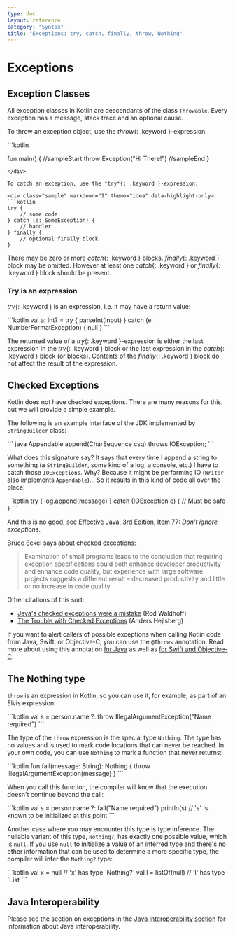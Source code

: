 ```yaml
---
type: doc
layout: reference
category: "Syntax"
title: "Exceptions: try, catch, finally, throw, Nothing"
---
```


# Exceptions

## Exception Classes

All exception classes in Kotlin are descendants of the class `Throwable`.
Every exception has a message, stack trace and an optional cause.

To throw an exception object, use the *throw*{: .keyword }-expression:

<div class="sample" markdown="1" theme="idea">
```kotlin

fun main() {
//sampleStart
throw Exception("Hi There!")
//sampleEnd
}
```
</div>

To catch an exception, use the *try*{: .keyword }-expression:

<div class="sample" markdown="1" theme="idea" data-highlight-only>
```kotlin
try {
    // some code
} catch (e: SomeException) {
    // handler
} finally {
    // optional finally block
}
```
</div>

There may be zero or more *catch*{: .keyword } blocks. *finally*{: .keyword } block may be omitted.
However at least one *catch*{: .keyword } or *finally*{: .keyword } block should be present.

### Try is an expression

*try*{: .keyword } is an expression, i.e. it may have a return value:

<div class="sample" markdown="1" theme="idea" data-highlight-only>
```kotlin
val a: Int? = try { parseInt(input) } catch (e: NumberFormatException) { null }
```
</div>

The returned value of a *try*{: .keyword }-expression is either the last expression in the *try*{: .keyword } block or the
last expression in the *catch*{: .keyword } block (or blocks).
Contents of the *finally*{: .keyword } block do not affect the result of the expression.

## Checked Exceptions

Kotlin does not have checked exceptions. There are many reasons for this, but we will provide a simple example.

The following is an example interface of the JDK implemented by `StringBuilder` class:

<div class="sample" markdown="1" theme="idea" data-highlight-only>
``` java
Appendable append(CharSequence csq) throws IOException;
```
</div>

What does this signature say? It says that every time I append a string to something (a `StringBuilder`, some kind of a log, a console, etc.)
I have to catch those `IOExceptions`. Why? Because it might be performing IO (`Writer` also implements `Appendable`)...
So it results in this kind of code all over the place:

<div class="sample" markdown="1" theme="idea" data-highlight-only>
```kotlin
try {
    log.append(message)
} catch (IOException e) {
    // Must be safe
}
```
</div>

And this is no good, see [Effective Java, 3rd Edition](http://www.oracle.com/technetwork/java/effectivejava-136174.html), Item 77: *Don't ignore exceptions*.

Bruce Eckel says about checked exceptions:

> Examination of small programs leads to the conclusion that requiring exception specifications could both enhance developer productivity and enhance code quality, but experience with large software projects suggests a different result – decreased productivity and little or no increase in code quality.

Other citations of this sort:

* [Java's checked exceptions were a mistake](http://radio-weblogs.com/0122027/stories/2003/04/01/JavasCheckedExceptionsWereAMistake.html) (Rod Waldhoff)
* [The Trouble with Checked Exceptions](http://www.artima.com/intv/handcuffs.html) (Anders Hejlsberg)

If you want to alert callers of possible exceptions when calling Kotlin code from Java, Swift, or Objective-C, you can use the `@Throws` annotation. Read more about using this annotation [for Java](https://kotlinlang.org/docs/reference/java-to-kotlin-interop.html#checked-exceptions) as well as [for Swift and Objective-C](https://kotlinlang.org/docs/reference/native/objc_interop.html#errors-and-exceptions).

## The Nothing type

`throw` is an expression in Kotlin, so you can use it, for example, as part of an Elvis expression:

<div class="sample" markdown="1" theme="idea" data-highlight-only>
```kotlin
val s = person.name ?: throw IllegalArgumentException("Name required")
```
</div>

The type of the `throw` expression is the special type `Nothing`.
The type has no values and is used to mark code locations that can never be reached.
In your own code, you can use `Nothing` to mark a function that never returns:

<div class="sample" markdown="1" theme="idea" data-highlight-only>
```kotlin
fun fail(message: String): Nothing {
    throw IllegalArgumentException(message)
}
```
</div>

When you call this function, the compiler will know that the execution doesn't continue beyond the call:

<div class="sample" markdown="1" theme="idea" data-highlight-only>
```kotlin
val s = person.name ?: fail("Name required")
println(s)     // 's' is known to be initialized at this point
```
</div>

Another case where you may encounter this type is type inference. The nullable variant of this type,
`Nothing?`, has exactly one possible value, which is `null`. If you use `null` to initialize
a value of an inferred type and there's no other information that can be used to determine a more
specific type, the compiler will infer the `Nothing?` type:

<div class="sample" markdown="1" theme="idea" data-highlight-only>
```kotlin
val x = null           // 'x' has type `Nothing?`
val l = listOf(null)   // 'l' has type `List<Nothing?>
```
</div>

## Java Interoperability

Please see the section on exceptions in the [Java Interoperability section](java-interop.html) for information about Java interoperability.
